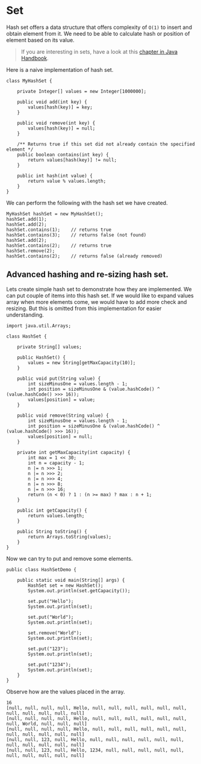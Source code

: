 # Set

Hash set offers a data structure that offers complexity of `O(1)` to insert and obtain element from it. We need to be able to calculate hash or position of element based on its value.

> If you are interesting in sets, have a look at this [chapter in Java Handbook](https://ondrej-kvasnovsky.gitbooks.io/java-handbook/content/chapter1.html).

Here is a naive implementation of hash set. 

```
class MyHashSet {
    
    private Integer[] values = new Integer[1000000];
    
    public void add(int key) {
        values[hash(key)] = key;
    }
    
    public void remove(int key) {
        values[hash(key)] = null;
    }
    
    /** Returns true if this set did not already contain the specified element */
    public boolean contains(int key) {
        return values[hash(key)] != null;
    }
    
    public int hash(int value) {
        return value % values.length;
    }
}
```

We can perform the following with the hash set we have created. 

```
MyHashSet hashSet = new MyHashSet();
hashSet.add(1);         
hashSet.add(2);         
hashSet.contains(1);    // returns true
hashSet.contains(3);    // returns false (not found)
hashSet.add(2);          
hashSet.contains(2);    // returns true
hashSet.remove(2);          
hashSet.contains(2);    // returns false (already removed)
```

## Advanced hashing and re-sizing hash set. 

Lets create simple hash set to demonstrate how they are implemented. We can put couple of items into this hash set. If we would like to expand values array when more elements come, we would have to add more check and resizing. But this is omitted from this implementation for easier understanding.

```
import java.util.Arrays;

class HashSet {

    private String[] values;

    public HashSet() {
        values = new String[getMaxCapacity(10)];
    }

    public void put(String value) {
        int sizeMinusOne = values.length - 1;
        int position = sizeMinusOne & (value.hashCode() ^ (value.hashCode() >>> 16));
        values[position] = value;
    }

    public void remove(String value) {
        int sizeMinusOne = values.length - 1;
        int position = sizeMinusOne & (value.hashCode() ^ (value.hashCode() >>> 16));
        values[position] = null;
    }

    private int getMaxCapacity(int capacity) {
        int max = 1 << 30;
        int n = capacity - 1;
        n |= n >>> 1;
        n |= n >>> 2;
        n |= n >>> 4;
        n |= n >>> 8;
        n |= n >>> 16;
        return (n < 0) ? 1 : (n >= max) ? max : n + 1;
    }

    public int getCapacity() {
        return values.length;
    }

    public String toString() {
        return Arrays.toString(values);
    }
}
```

Now we can try to put and remove some elements.

```
public class HashSetDemo {

    public static void main(String[] args) {
        HashSet set = new HashSet();
        System.out.println(set.getCapacity());

        set.put("Hello");
        System.out.println(set);

        set.put("World");
        System.out.println(set);

        set.remove("World");
        System.out.println(set);

        set.put("123");
        System.out.println(set);

        set.put("1234");
        System.out.println(set);
    }
}
```

Observe how are the values placed in the array.

```
16
[null, null, null, null, Hello, null, null, null, null, null, null, null, null, null, null, null]
[null, null, null, null, Hello, null, null, null, null, null, null, null, World, null, null, null]
[null, null, null, null, Hello, null, null, null, null, null, null, null, null, null, null, null]
[null, null, 123, null, Hello, null, null, null, null, null, null, null, null, null, null, null]
[null, null, 123, null, Hello, 1234, null, null, null, null, null, null, null, null, null, null]
```



